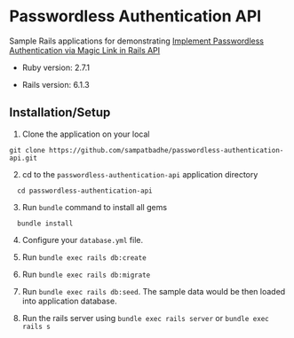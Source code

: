 # Passwordless Authentication API

Sample Rails applications for demonstrating [Implement Passwordless Authentication via Magic Link in Rails API](https://blog.kiprosh.com/implement-passwordless-authentication-via-magic-link-in-rails-api/)

* Ruby version: 2.7.1

* Rails version: 6.1.3

## Installation/Setup

1. Clone the application on your local

```
git clone https://github.com/sampatbadhe/passwordless-authentication-api.git
```

2. cd to the `passwordless-authentication-api` application directory

```
  cd passwordless-authentication-api
```

3. Run `bundle` command to install all gems

```
  bundle install
```

4. Configure your `database.yml` file.

5. Run `bundle exec rails db:create`

6. Run `bundle exec rails db:migrate`

7. Run `bundle exec rails db:seed`. The sample data would be then loaded into application database.

8. Run the rails server using `bundle exec rails server` or `bundle exec rails s`


